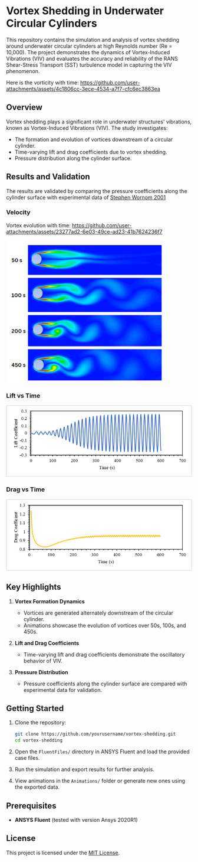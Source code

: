 # Vortex Shedding in Underwater Circular Cylinders

This repository contains the simulation and analysis of vortex shedding around underwater circular cylinders at high Reynolds number (Re = 10,000). The project demonstrates the dynamics of Vortex-Induced Vibrations (VIV) and evaluates the accuracy and reliability of the RANS Shear-Stress Transport (SST) turbulence model in capturing the VIV phenomenon.

Here is the vorticity with time:
https://github.com/user-attachments/assets/4c1806cc-3ece-4534-a7f7-cfc6ec3863ea


## Overview

Vortex shedding plays a significant role in underwater structures' vibrations, known as Vortex-Induced Vibrations (VIV). The study investigates:
- The formation and evolution of vortices downstream of a circular cylinder.
- Time-varying lift and drag coefficients due to vortex shedding.
- Pressure distribution along the cylinder surface.

## Results and Validation

The results are validated by comparing the pressure coefficients along the cylinder surface with experimental data of [Stephen Wornom 2001](https://www.sciencedirect.com/science/article/abs/pii/S0045793011000636)

### Velocity
Vortex evolution with time:
https://github.com/user-attachments/assets/23277ad2-6e03-49ce-ad23-41b7624236f7

![Velocity](https://github.com/saifrehman945/FluentVortexShedding/blob/Initial_simulations/Results/Images/timestamps.png)

### Lift vs Time
![Lift](https://github.com/saifrehman945/FluentVortexShedding/blob/Initial_simulations/Results/Images/Cl.png)

### Drag vs Time
![Drag](https://github.com/saifrehman945/FluentVortexShedding/blob/Initial_simulations/Results/Images/Cd.png)


## Key Highlights

1. **Vortex Formation Dynamics**  
   - Vortices are generated alternately downstream of the circular cylinder.  
   - Animations showcase the evolution of vortices over 50s, 100s, and 450s.

2. **Lift and Drag Coefficients**  
   - Time-varying lift and drag coefficients demonstrate the oscillatory behavior of VIV.

3. **Pressure Distribution**  
   - Pressure coefficients along the cylinder surface are compared with experimental data for validation.

## Getting Started

1. Clone the repository:
   ```bash
   git clone https://github.com/yourusername/vortex-shedding.git
   cd vortex-shedding
   ```

2. Open the `FluentFiles/` directory in ANSYS Fluent and load the provided case files.

3. Run the simulation and export results for further analysis.

4. View animations in the `Animations/` folder or generate new ones using the exported data.

## Prerequisites

- **ANSYS Fluent** (tested with version Ansys 2020R1)

## License

This project is licensed under the [MIT License](LICENSE).

